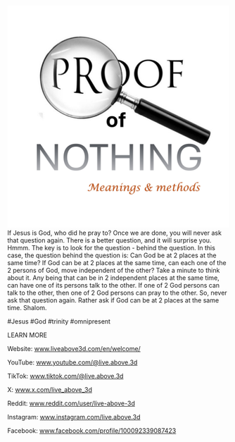 ![Video cover image](../cover.jpg)
If Jesus is God, who did he pray to?
Once we are done, you will never ask that question again.
There is a better question, and it will surprise you.
Hmmm.
The key is to look for the question - behind the question.
In this case, the question behind the question is:
Can God be at 2 places at the same time?
If God can be at 2 places at the same time, 
can each one of the 2 persons of God, move independent of the other?
Take a minute to think about it.
Any being that can be in 2 independent places at the same time, can have one of its persons talk to the other.
If one of 2 God persons can talk to the other, then one of 2 God persons can pray to the other.
So, never ask that question again.
Rather ask if God can be at 2 places at the same time.
Shalom.


#Jesus #God #trinity #omnipresent


LEARN MORE

Website: www.liveabove3d.com/en/welcome/

YouTube: www.youtube.com/@live.above.3d

TikTok: www.tiktok.com/@live.above.3d

X: www.x.com/live_above_3d

Reddit: www.reddit.com/user/live-above-3d

Instagram: www.instagram.com/live.above.3d

Facebook: www.facebook.com/profile/100092339087423